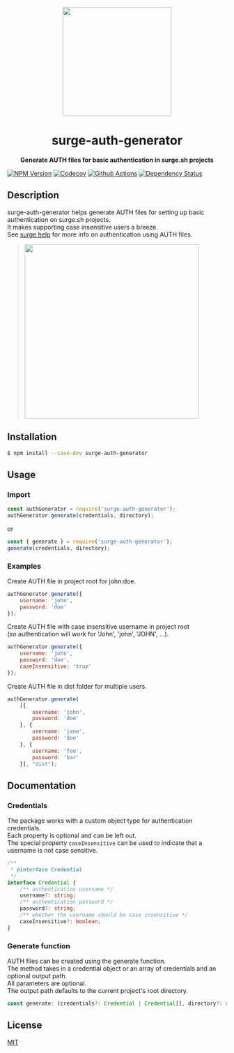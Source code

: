 <p align="center">
  <img height="250" src="https://surge.sh/images/logos/svg/surge-logo.svg">
</p>
<h1 align="center"> surge-auth-generator </h1>
<p align="center">
  <b>Generate AUTH files for basic authentication in surge.sh projects</b>
</p>

[![NPM Version][npm-image]][npm-url]
[![Codecov][codecov-badge]][codecov-url]
[![Github Actions][actions-badge]][actions-url]
[![Dependency Status][daviddm-image]][daviddm-url]

## Description
surge-auth-generator helps generate AUTH files for setting up basic authentication on surge.sh projects.  
It makes supporting case insensitive users a breeze.  
See [surge help](https://surge.sh/help/adding-password-protection-to-a-project) for more info on authentication using AUTH files.
> <img width="400" src="https://surge.sh/images/help/adding-password-protection-to-a-project.gif">
## Installation
``` bash
$ npm install --save-dev surge-auth-generator
```

## Usage
### Import
``` js
const authGenerator = require('surge-auth-generator');
authGenerator.generate(credentials, directory);
```
or 
``` js
const { generate } = require('surge-auth-generator');
generate(credentials, directory);
```
### Examples

Create AUTH file in project root for john:doe.
``` js
authGenerator.generate({
    username: 'john',
    password: 'doe'
});
```

Create AUTH file with case insensitive username in project root  
(so authentication will work for 'John', 'john', 'JOHN', ...).
``` js
authGenerator.generate({
    username: 'john',
    password: 'doe',
    caseInsensitive: 'true'
});
```

Create AUTH file in dist folder for multiple users.

``` js
authGenerator.generate(
    [{
        username: 'john',
        password: 'doe'
    }, {
        username: 'jane',
        password: 'doe'
    }, {
        username: 'foo',
        password: 'bar'
    }], "dist");
```

## Documentation
### Credentials
The package works with a custom object type for authentication credentials.  
Each property is optional and can be left out.  
The special property ```caseInsensitive``` can be used to indicate that a username is not case sensitive.
``` ts
/**
 * @interface Credential
 */
interface Credential {
    /** authentication username */
    username?: string;
    /** authentication password */
    password?: string;
    /** whether the username should be case insensitive */
    caseInsensitive?: boolean;
}
```

### Generate function
AUTH files can be created using the generate function.  
The method takes in a credential object or an array of credentials and an optional output path.  
All parameters are optional.  
The output path defaults to the current project's root directory.

``` js
const generate: (credentials?: Credential | Credential[], directory?: string | undefined) => Promise<string>
```


## License

[MIT](https://opensource.org/licenses/MIT)

[npm-image]: https://img.shields.io/npm/v/surge-auth-generator.svg
[npm-url]: https://www.npmjs.com/package/surge-auth-generator
[codecov-badge]: https://codecov.io/gh/laudep/surge-auth-generator/branch/master/graph/badge.svg
[codecov-url]: https://codecov.io/gh/laudep/surge-auth-generator
[actions-badge]: https://github.com/laudep/surge-auth-generator/workflows/CI/badge.svg
[actions-url]: https://github.com/laudep/surge-auth-generator/actions
[daviddm-image]: https://img.shields.io/david/dev/laudep/surge-auth-generator
[daviddm-url]: https://david-dm.org/laudep/surge-auth-generator
